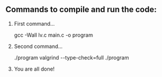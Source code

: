 Commands to compile and run the code:
-------------------------------------
1) First command...
   
   gcc -Wall lv.c main.c -o program

2) Second command...

   ./program
   valgrind --type-check=full ./program

3) You are all done!
